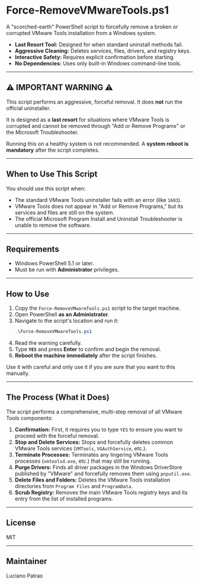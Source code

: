 # Force-RemoveVMwareTools.ps1

A "scorched-earth" PowerShell script to forcefully remove a broken or corrupted VMware Tools installation from a Windows system.

  - **Last Resort Tool:** Designed for when standard uninstall methods fail.
  - **Aggressive Cleaning:** Deletes services, files, drivers, and registry keys.
  - **Interactive Safety:** Requires explicit confirmation before starting.
  - **No Dependencies:** Uses only built-in Windows command-line tools.

-----

## ⚠️ IMPORTANT WARNING ⚠️

This script performs an aggressive, forceful removal. It does **not** run the official uninstaller.

It is designed as a **last resort** for situations where VMware Tools is corrupted and cannot be removed through "Add or Remove Programs" or the Microsoft Troubleshooter.

Running this on a healthy system is not recommended. A **system reboot is mandatory** after the script completes.

-----

## When to Use This Script

You should use this script when:

  - The standard VMware Tools uninstaller fails with an error (like `1603`).
  - VMware Tools does not appear in "Add or Remove Programs," but its services and files are still on the system.
  - The official Microsoft Program Install and Uninstall Troubleshooter is unable to remove the software.

-----

## Requirements

  - Windows PowerShell 5.1 or later.
  - Must be run with **Administrator** privileges.

-----

## How to Use

1.  Copy the `Force-RemoveVMwareTools.ps1` script to the target machine.
2.  Open PowerShell **as an Administrator**.
3.  Navigate to the script's location and run it:
    ```powershell
    .\Force-RemoveVMwareTools.ps1
    ```
4.  Read the warning carefully.
5.  Type **`YES`** and press **Enter** to confirm and begin the removal.
6.  **Reboot the machine immediately** after the script finishes.

Use it with careful and only use it if you are sure that you want to this manually. 

-----

## The Process (What it Does)

The script performs a comprehensive, multi-step removal of all VMware Tools components:

1.  **Confirmation:** First, it requires you to type `YES` to ensure you want to proceed with the forceful removal.
2.  **Stop and Delete Services:** Stops and forcefully deletes common VMware Tools services (`VMTools`, `VGAuthService`, etc.).
3.  **Terminate Processes:** Terminates any lingering VMware Tools processes (`vmtoolsd.exe`, etc.) that may still be running.
4.  **Purge Drivers:** Finds all driver packages in the Windows DriverStore published by "VMware" and forcefully removes them using `pnputil.exe`.
5.  **Delete Files and Folders:** Deletes the VMware Tools installation directories from `Program Files` and `ProgramData`.
6.  **Scrub Registry:** Removes the main VMware Tools registry keys and its entry from the list of installed programs.

-----

## License

MIT

-----

## Maintainer

Luciano Patrao